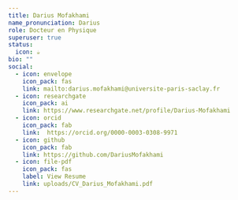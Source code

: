 ```yaml
---
title: Darius Mofakhami
name_pronunciation: Darius
role: Docteur en Physique
superuser: true
status:
  icon: ☕️
bio: ""
social:
  - icon: envelope
    icon_pack: fas
    link: mailto:darius.mofakhami@universite-paris-saclay.fr
  - icon: researchgate
    icon_pack: ai
    link: https://www.researchgate.net/profile/Darius-Mofakhami
  - icon: orcid
    icon_pack: fab
    link:  https://orcid.org/0000-0003-0308-9971
  - icon: github
    icon_pack: fab
    link: https://github.com/DariusMofakhami
  - icon: file-pdf
    icon_pack: fas
    label: View Resume
    link: uploads/CV_Darius_Mofakhami.pdf
---
```

